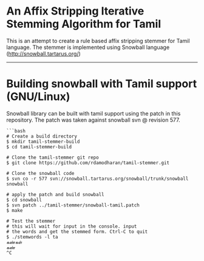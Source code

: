 
# An Affix Stripping Iterative Stemming Algorithm for Tamil

This is an attempt to create a rule based affix stripping stemmer for
Tamil language. The stemmer is implemented using Snowball language
(http://snowball.tartarus.org/)

---

# Building snowball with Tamil support (GNU/Linux)

Snowball library can be built with tamil support using the patch in this
repository. The patch was taken against snowball svn @ revision 577.

    ```bash
    # Create a build directory
    $ mkdir tamil-stemmer-build
    $ cd tamil-stemmer-build

    # Clone the tamil-stemmer git repo
    $ git clone https://github.com/rdamodharan/tamil-stemmer.git

    # Clone the snowball code
    $ svn co -r 577 svn://snowball.tartarus.org/snowball/trunk/snowball snowball

    # apply the patch and build snowball
    $ cd snowball
    $ svn patch ../tamil-stemmer/snowball-tamil.patch
    $ make

    # Test the stemmer
    # this will wait for input in the console. input
    # the words and get the stemmed form. Ctrl-C to quit
    $ ./stemwords -l ta
    கண்கள்
    கண்
    ^C
